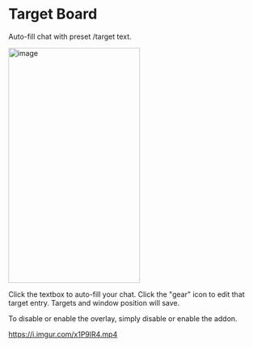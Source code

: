# Target Board
Auto-fill chat with preset /target text.

<img width="260" height="465" alt="image" src="https://github.com/user-attachments/assets/52176d66-b69b-4d24-ace9-9d61f55a0e4d" />

Click the textbox to auto-fill your chat. Click the "gear" icon to edit that target entry.
Targets and window position will save.

To disable or enable the overlay, simply disable or enable the addon.

https://i.imgur.com/x1P9lR4.mp4


